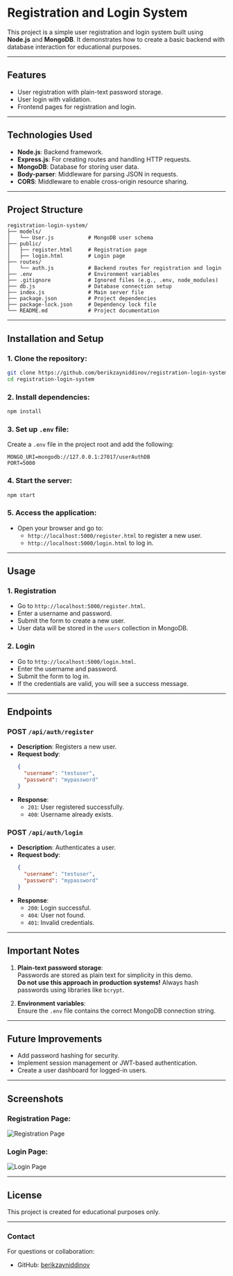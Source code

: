 # **Registration and Login System**

This project is a simple user registration and login system built using **Node.js** and **MongoDB**. It demonstrates how to create a basic backend with database interaction for educational purposes.

---

## **Features**
- User registration with plain-text password storage.
- User login with validation.
- Frontend pages for registration and login.

---

## **Technologies Used**
- **Node.js**: Backend framework.
- **Express.js**: For creating routes and handling HTTP requests.
- **MongoDB**: Database for storing user data.
- **Body-parser**: Middleware for parsing JSON in requests.
- **CORS**: Middleware to enable cross-origin resource sharing.

---

## **Project Structure**
```
registration-login-system/
├── models/
│   └── User.js           # MongoDB user schema
├── public/
│   ├── register.html     # Registration page
│   ├── login.html        # Login page
├── routes/
│   └── auth.js           # Backend routes for registration and login
├── .env                  # Environment variables
├── .gitignore            # Ignored files (e.g., .env, node_modules)
├── db.js                 # Database connection setup
├── index.js              # Main server file
├── package.json          # Project dependencies
├── package-lock.json     # Dependency lock file
└── README.md             # Project documentation
```

---

## **Installation and Setup**

### **1. Clone the repository:**
```bash
git clone https://github.com/berikzayniddinov/registration-login-system.git
cd registration-login-system
```

### **2. Install dependencies:**
```bash
npm install
```

### **3. Set up `.env` file:**
Create a `.env` file in the project root and add the following:
```
MONGO_URI=mongodb://127.0.0.1:27017/userAuthDB
PORT=5000
```

### **4. Start the server:**
```bash
npm start
```

### **5. Access the application:**
- Open your browser and go to:
  - `http://localhost:5000/register.html` to register a new user.
  - `http://localhost:5000/login.html` to log in.

---

## **Usage**

### **1. Registration**
- Go to `http://localhost:5000/register.html`.
- Enter a username and password.
- Submit the form to create a new user.
- User data will be stored in the `users` collection in MongoDB.

### **2. Login**
- Go to `http://localhost:5000/login.html`.
- Enter the username and password.
- Submit the form to log in.
- If the credentials are valid, you will see a success message.

---

## **Endpoints**

### **POST `/api/auth/register`**
- **Description**: Registers a new user.
- **Request body**:
  ```json
  {
    "username": "testuser",
    "password": "mypassword"
  }
  ```
- **Response**:
  - `201`: User registered successfully.
  - `400`: Username already exists.

### **POST `/api/auth/login`**
- **Description**: Authenticates a user.
- **Request body**:
  ```json
  {
    "username": "testuser",
    "password": "mypassword"
  }
  ```
- **Response**:
  - `200`: Login successful.
  - `404`: User not found.
  - `401`: Invalid credentials.

---

## **Important Notes**
1. **Plain-text password storage**:  
   Passwords are stored as plain text for simplicity in this demo.  
   **Do not use this approach in production systems!** Always hash passwords using libraries like `bcrypt`.

2. **Environment variables**:  
   Ensure the `.env` file contains the correct MongoDB connection string.

---

## **Future Improvements**
- Add password hashing for security.
- Implement session management or JWT-based authentication.
- Create a user dashboard for logged-in users.

---

## **Screenshots**
### Registration Page:
![Registration Page](![image](https://github.com/user-attachments/assets/68cc93a1-4250-4a1e-9fd6-2147e48c996a)
)

### Login Page:
![Login Page](![image](https://github.com/user-attachments/assets/fbc09b59-6da0-4f46-ace2-0a59e767aa1e)
)

---

## **License**
This project is created for educational purposes only.

---

### **Contact**
For questions or collaboration:
- GitHub: [berikzayniddinov](https://github.com/berikzayniddinov)
